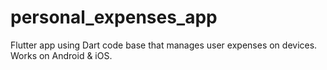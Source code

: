 # personal_expenses_app
Flutter app using Dart code base that manages user expenses on devices.
Works on Android & iOS.
